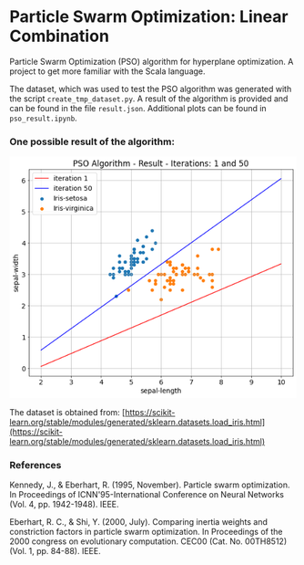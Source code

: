 # Particle Swarm Optimization: Linear Combination
Particle Swarm Optimization (PSO) algorithm for hyperplane optimization.
A project to get more familiar with the Scala language.

The dataset, which was used to test the PSO algorithm was generated with the script `create_tmp_dataset.py`. A result of the algorithm is provided and can be found in the file `result.json`. Additional plots can be found in `pso_result.ipynb`.

### One possible result of the algorithm:
![](./pso_evaluation/result_plot.png)

The dataset is obtained from: [https://scikit-learn.org/stable/modules/generated/sklearn.datasets.load_iris.html](https://scikit-learn.org/stable/modules/generated/sklearn.datasets.load_iris.html)

### References
Kennedy, J., & Eberhart, R. (1995, November). Particle swarm optimization. In Proceedings of ICNN'95-International Conference on Neural Networks (Vol. 4, pp. 1942-1948). IEEE.

Eberhart, R. C., & Shi, Y. (2000, July). Comparing inertia weights and constriction factors in particle swarm optimization. In Proceedings of the 2000 congress on evolutionary computation. CEC00 (Cat. No. 00TH8512) (Vol. 1, pp. 84-88). IEEE.
